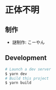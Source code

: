 # 正体不明

## 制作

- 謎制作: こーやん

## Development

```sh
# Launch a dev server
$ yarn dev
# Build this project
$ yarn build
```
